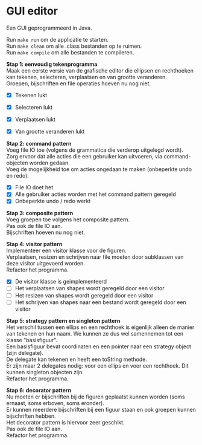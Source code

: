 # GUI editor

Een GUI geprogrammeerd in Java.

Run `make run` om de applicatie te starten.<br>
Run `make clean` om alle .class bestanden op te ruimen.<br>
Run `make compile` om alle bestanden te compileren.<br>

**Stap 1: eenvoudig tekenprogramma**<br>
Maak een eerste versie van de grafische editor die ellipsen en rechthoeken kan tekenen, selecteren, verplaatsen en van grootte veranderen.<br>
Groepen, bijschriften en file operaties hoeven nu nog niet.<br>
- [x] Tekenen lukt
- [x] Selecteren lukt
- [x] Verplaatsen lukt
- [x] Van grootte veranderen lukt



**Stap 2: command pattern**<br>
Voeg file IO toe (volgens de grammatica die verderop uitgelegd wordt).<br>
Zorg ervoor dat alle acties die een gebruiker kan uitvoeren, via command-objecten worden gedaan.<br> 
Voeg de mogelijkheid toe om acties ongedaan te maken (onbeperkte undo en redo).<br>
- [x] File IO doet het
- [x] Alle gebruiker acties worden met het command pattern geregeld
- [x] Onbeperkte undo / redo werkt

**Stap 3: composite pattern**<br>
Voeg groepen toe volgens het composite pattern.<br> 
Pas ook de file IO aan.<br>
Bijschriften hoeven nu nog niet.<br>

**Stap 4: visitor pattern**<br>
Implementeer een visitor klasse voor de figuren.<br>
Verplaatsen, resizen en schrijven naar file moeten door subklassen van deze visitor uitgevoerd worden.<br> 
Refactor het programma.<br>
- [x] De visitor klasse is geimplementeerd
- [ ] Het verplaatsen van shapes wordt geregeld door een visitor
- [ ] Het resizen van shapes wordt geregeld door een visitor
- [ ] Het schrijven van shapes naar een bestand wordt geregeld door een visitor

**Stap 5: strategy pattern en singleton pattern**<br>
Het verschil tussen een ellips en een rechthoek is eigenlijk alleen de manier van tekenen en hun naam. We kunnen ze dus wel samennemen tot een klasse "basisfiguur".<br>
Een basisfiguur bevat coordinaten en een pointer naar een strategy object (zijn delegate).<br>
De delegate kan tekenen en heeft een toString methode.<br>
Er zijn maar 2 delegates nodig: voor een ellips en voor een rechthoek. Dit kunnen singleton objecten zijn. <br>
Refactor het programma.<br>

**Stap 6: decorator pattern**<br>
Nu moeten er bijschriften bij de figuren geplaatst kunnen worden (soms ernaast, soms erboven, soms eronder).<br>
Er kunnen meerdere bijschriften bij een figuur staan en ook groepen kunnen bijschriften hebben.<br>
Het decorator pattern is hiervoor zeer geschikt.<br>
Pas ook de file IO aan.<br>
Refactor het programma.<br>
